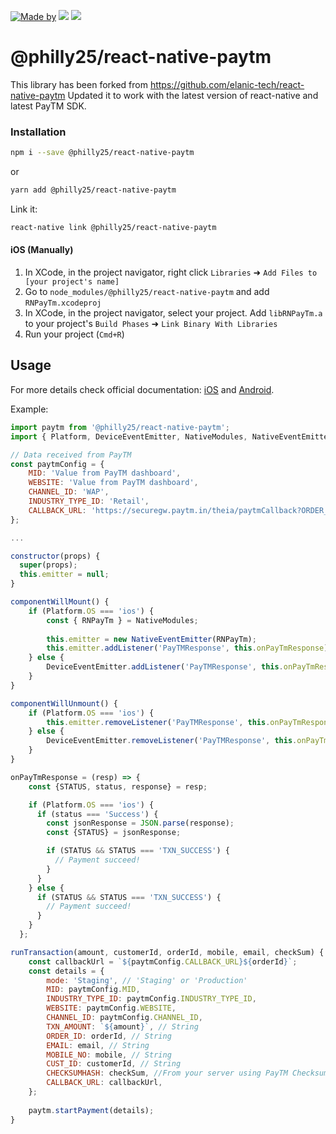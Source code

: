 [![Made by](https://img.shields.io/badge/Made_by-opsway-blue.svg)](https://opsway.com)
[![](https://img.shields.io/npm/v/@philly25/react-native-paytm.svg)](https://www.npmjs.com/package/@philly25/react-native-paytm)
[![](https://img.shields.io/npm/dm/@philly25/react-native-paytm.svg)](https://www.npmjs.com/package/@philly25/react-native-paytm)

# @philly25/react-native-paytm
This library has been forked from https://github.com/elanic-tech/react-native-paytm
Updated it to work with the latest version of react-native and latest PayTM SDK.

### Installation

````bash
npm i --save @philly25/react-native-paytm
````

or 

````bash
yarn add @philly25/react-native-paytm
````

Link it:

````bash
react-native link @philly25/react-native-paytm
````

#### iOS (Manually)

1. In XCode, in the project navigator, right click `Libraries` ➜ `Add Files to [your project's name]`
2. Go to `node_modules/@philly25/react-native-paytm` and add `RNPayTm.xcodeproj`
3. In XCode, in the project navigator, select your project. Add `libRNPayTm.a` to your project's `Build Phases` ➜ `Link Binary With Libraries`
4. Run your project (`Cmd+R`)
      

## Usage

For more details check official documentation: [iOS](https://developer.paytm.com/docs/v1/ios-sdk/) and [Android](https://developer.paytm.com/docs/v1/android-sdk).

Example:

```javascript
import paytm from '@philly25/react-native-paytm';
import { Platform, DeviceEventEmitter, NativeModules, NativeEventEmitter } from 'react-native';

// Data received from PayTM
const paytmConfig = {
    MID: 'Value from PayTM dashboard',
    WEBSITE: 'Value from PayTM dashboard',
    CHANNEL_ID: 'WAP',
    INDUSTRY_TYPE_ID: 'Retail',
    CALLBACK_URL: 'https://securegw.paytm.in/theia/paytmCallback?ORDER_ID='
};

...

constructor(props) {
  super(props);
  this.emitter = null;
}

componentWillMount() {
    if (Platform.OS === 'ios') {
        const { RNPayTm } = NativeModules;
        
        this.emitter = new NativeEventEmitter(RNPayTm);
        this.emitter.addListener('PayTMResponse', this.onPayTmResponse);
    } else {
        DeviceEventEmitter.addListener('PayTMResponse', this.onPayTmResponse);
    }	
}

componentWillUnmount() {
    if (Platform.OS === 'ios') {
        this.emitter.removeListener('PayTMResponse', this.onPayTmResponse);
    } else {
        DeviceEventEmitter.removeListener('PayTMResponse', this.onPayTmResponse);
    }
}

onPayTmResponse = (resp) => {
    const {STATUS, status, response} = resp;

    if (Platform.OS === 'ios') {
      if (status === 'Success') {
        const jsonResponse = JSON.parse(response);
        const {STATUS} = jsonResponse;

        if (STATUS && STATUS === 'TXN_SUCCESS') {
          // Payment succeed!
        }
      }
    } else {
      if (STATUS && STATUS === 'TXN_SUCCESS') {
        // Payment succeed!
      }
    }
  };

runTransaction(amount, customerId, orderId, mobile, email, checkSum) {
    const callbackUrl = `${paytmConfig.CALLBACK_URL}${orderId}`;
    const details = {
        mode: 'Staging', // 'Staging' or 'Production'
        MID: paytmConfig.MID,
        INDUSTRY_TYPE_ID: paytmConfig.INDUSTRY_TYPE_ID,
        WEBSITE: paytmConfig.WEBSITE,
        CHANNEL_ID: paytmConfig.CHANNEL_ID,
        TXN_AMOUNT: `${amount}`, // String
        ORDER_ID: orderId, // String
        EMAIL: email, // String
        MOBILE_NO: mobile, // String
        CUST_ID: customerId, // String
        CHECKSUMHASH: checkSum, //From your server using PayTM Checksum Utility 
        CALLBACK_URL: callbackUrl,
    };
    
    paytm.startPayment(details);
}
```
  
